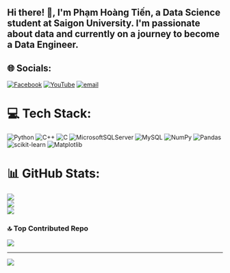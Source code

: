 ## Hi there! 👋, I'm Phạm Hoàng Tiến, a Data Science student at Saigon University. I'm passionate about data and currently on a journey to become a Data Engineer.

## 🌐 Socials:
[![Facebook](https://img.shields.io/badge/Facebook-%231877F2.svg?logo=Facebook&logoColor=white)](https://facebook.com/https://www.facebook.com/phttechnology/) [![YouTube](https://img.shields.io/badge/YouTube-%23FF0000.svg?logo=YouTube&logoColor=white)](https://youtube.com/@https://www.youtube.com/@phttechnology) [![email](https://img.shields.io/badge/Email-D14836?logo=gmail&logoColor=white)](mailto:pht.connectme@gmail.com) 

# 💻 Tech Stack:
![Python](https://img.shields.io/badge/python-3670A0?style=for-the-badge&logo=python&logoColor=ffdd54) ![C++](https://img.shields.io/badge/c++-%2300599C.svg?style=for-the-badge&logo=c%2B%2B&logoColor=white) ![C](https://img.shields.io/badge/c-%2300599C.svg?style=for-the-badge&logo=c&logoColor=white) ![MicrosoftSQLServer](https://img.shields.io/badge/Microsoft%20SQL%20Server-CC2927?style=for-the-badge&logo=microsoft%20sql%20server&logoColor=white) ![MySQL](https://img.shields.io/badge/mysql-4479A1.svg?style=for-the-badge&logo=mysql&logoColor=white) ![NumPy](https://img.shields.io/badge/numpy-%23013243.svg?style=for-the-badge&logo=numpy&logoColor=white) ![Pandas](https://img.shields.io/badge/pandas-%23150458.svg?style=for-the-badge&logo=pandas&logoColor=white) ![scikit-learn](https://img.shields.io/badge/scikit--learn-%23F7931E.svg?style=for-the-badge&logo=scikit-learn&logoColor=white) ![Matplotlib](https://img.shields.io/badge/Matplotlib-%23ffffff.svg?style=for-the-badge&logo=Matplotlib&logoColor=black)
# 📊 GitHub Stats:
![](https://github-readme-stats.vercel.app/api?username=Phtzone&theme=tokyonight&hide_border=false&include_all_commits=false&count_private=false)<br/>
![](https://nirzak-streak-stats.vercel.app/?user=Phtzone&theme=tokyonight&hide_border=false)<br/>
![](https://github-readme-stats.vercel.app/api/top-langs/?username=Phtzone&theme=tokyonight&hide_border=false&include_all_commits=false&count_private=false&layout=compact)

### 🔝 Top Contributed Repo
![](https://github-contributor-stats.vercel.app/api?username=Phtzone&limit=5&theme=dark&combine_all_yearly_contributions=true)

---
[![](https://visitcount.itsvg.in/api?id=Phtzone&icon=0&color=0)](https://visitcount.itsvg.in)

<!-- Proudly created with GPRM ( https://gprm.itsvg.in ) -->
